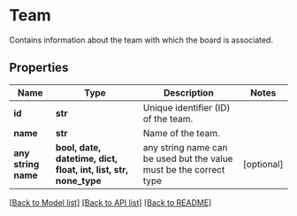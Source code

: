 # Team

Contains information about the team with which the board is associated.

## Properties
Name | Type | Description | Notes
------------ | ------------- | ------------- | -------------
**id** | **str** | Unique identifier (ID) of the team. | 
**name** | **str** | Name of the team. | 
**any string name** | **bool, date, datetime, dict, float, int, list, str, none_type** | any string name can be used but the value must be the correct type | [optional]

[[Back to Model list]](../README.md#documentation-for-models) [[Back to API list]](../README.md#documentation-for-api-endpoints) [[Back to README]](../README.md)


